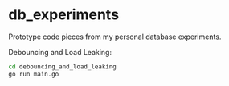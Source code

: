 # db_experiments
Prototype code pieces from my personal database experiments.

Debouncing and Load Leaking:
```bash
cd debouncing_and_load_leaking
go run main.go
```